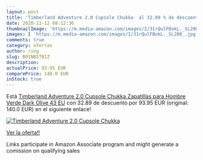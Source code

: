 ```yaml
---
layout: post
title: 'Timberland Adventure 2.0 Cupsole Chukka  al 32.89 % de descuento'
date: 2020-11-12 08:12:36
thumbnailImage: 'https://m.media-amazon.com/images/I/31rQulFBokL._SL200_.jpg'
images: [ 'https://m.media-amazon.com/images/I/31rQulFBokL._SL200_.jpg' ]
comments: true
category: ofertas
author: ring
slug: B01NBITBIZ
description:
actualPrice: 93.95 EUR
comparePrice: 140.0 EUR
inStock: true
---
```


Está [Timberland Adventure 2.0 Cupsole Chukka  Zapatillas para Hombre  Verde Dark Olive  43 EU](https://www.amazon.es/dp/B01NBITBIZ/?tag=tolees-21) con 32.89 de descuento por 93.95 EUR (original: 140.0 EUR) en el siguiente enlace!

[![Timberland Adventure 2.0 Cupsole Chukka ](https://m.media-amazon.com/images/I/31rQulFBokL._SL200_.jpg)](https://www.amazon.es/dp/B01NBITBIZ/?tag=tolees-21)

[Ver la oferta!!](https://www.amazon.es/dp/B01NBITBIZ/?tag=tolees-21)

Links participate in Amazon Associate program and might generate a comission on qualifying sales


